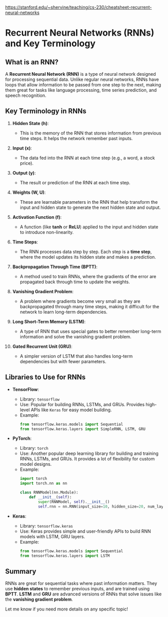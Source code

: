 https://stanford.edu/~shervine/teaching/cs-230/cheatsheet-recurrent-neural-networks

# Recurrent Neural Networks (RNNs) and Key Terminology

## What is an RNN?
A **Recurrent Neural Network (RNN)** is a type of neural network designed for processing sequential data. Unlike regular neural networks, RNNs have loops that allow information to be passed from one step to the next, making them great for tasks like language processing, time series prediction, and speech recognition.

## Key Terminology in RNNs

1. **Hidden State (h)**:
   - This is the memory of the RNN that stores information from previous time steps. It helps the network remember past inputs.

2. **Input (x)**:
   - The data fed into the RNN at each time step (e.g., a word, a stock price).

3. **Output (y)**:
   - The result or prediction of the RNN at each time step.

4. **Weights (W, U)**:
   - These are learnable parameters in the RNN that help transform the input and hidden state to generate the next hidden state and output.

5. **Activation Function (f)**:
   - A function (like **tanh** or **ReLU**) applied to the input and hidden state to introduce non-linearity.

6. **Time Steps**:
   - The RNN processes data step by step. Each step is a **time step**, where the model updates its hidden state and makes a prediction.

7. **Backpropagation Through Time (BPTT)**:
   - A method used to train RNNs, where the gradients of the error are propagated back through time to update the weights.

8. **Vanishing Gradient Problem**:
   - A problem where gradients become very small as they are backpropagated through many time steps, making it difficult for the network to learn long-term dependencies.

9. **Long Short-Term Memory (LSTM)**:
   - A type of RNN that uses special gates to better remember long-term information and solve the vanishing gradient problem.

10. **Gated Recurrent Unit (GRU)**:
    - A simpler version of LSTM that also handles long-term dependencies but with fewer parameters.

## Libraries to Use for RNNs

- **TensorFlow**:
   - Library: `tensorflow`
   - Use: Popular for building RNNs, LSTMs, and GRUs. Provides high-level APIs like `Keras` for easy model building.
   - Example:
     ```python
     from tensorflow.keras.models import Sequential
     from tensorflow.keras.layers import SimpleRNN, LSTM, GRU
     ```

- **PyTorch**:
   - Library: `torch`
   - Use: Another popular deep learning library for building and training RNNs, LSTMs, and GRUs. It provides a lot of flexibility for custom model designs.
   - Example:
     ```python
     import torch
     import torch.nn as nn
     
     class RNNModel(nn.Module):
         def __init__(self):
             super(RNNModel, self).__init__()
             self.rnn = nn.RNN(input_size=10, hidden_size=20, num_layers=2)
     ```

- **Keras**:
   - Library: `tensorflow.keras`
   - Use: Keras provides simple and user-friendly APIs to build RNN models with LSTM, GRU layers.
   - Example:
     ```python
     from tensorflow.keras.models import Sequential
     from tensorflow.keras.layers import LSTM
     ```

## Summary
RNNs are great for sequential tasks where past information matters. They use **hidden states** to remember previous inputs, and are trained using **BPTT**. **LSTM** and **GRU** are advanced versions of RNNs that solve issues like the **vanishing gradient problem**.

Let me know if you need more details on any specific topic!
